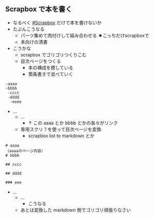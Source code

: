 ## Scrapbox で本を書く
- なるべく [#Scrapbox](Scrapbox.md) だけで本を書けないか
- たぶんこうなる
    - パーツ集めて肉付けして組み合わせる ★こっちだけscrapboxで
    - 本向けの清書
- こうかな
    - scrapbox でゴリゴリつくりこむ
    - 目次ページをつくる
        - 本の構成を模している
        - 箇条書きで並べていく

```text
-aaaa
-bbbb
 -cccc
 -dddd
  -eeee
```

- ...
    - ...
        - ↑ この aaaa とか bbbb とかの各々がリンク
    - 専用スクリ？を使って目次ページを変換
        - scrapbox list to markdown とか

```text
# aaaa
（aaaaのページ内容）
# bbbb

## cccc

## dddd

### eee
```

- ...
    - ...
        - こうなる
    - あとは変換した markdown 側でゴリゴリ頑張りなさい

<br>

